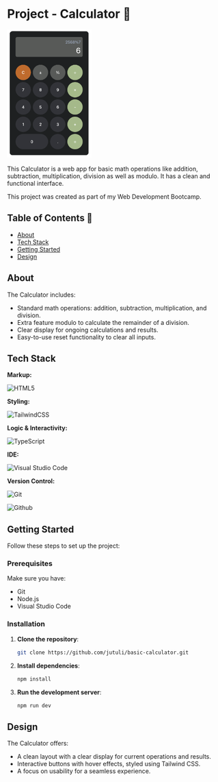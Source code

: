 # Project - Calculator 🧮

<img src="./src/assets/img/screenshot-calculator.png?v=2"  alt="Screenshot of the Calculator" height="300">

This Calculator is a web app for basic math operations like addition, subtraction, multiplication, division as well as modulo. It has a clean and functional interface.

This project was created as part of my Web Development Bootcamp.

## Table of Contents 📑

- [About](#about)
- [Tech Stack](#tech-stack)
- [Getting Started](#getting-started)
- [Design](#design)

## About

The Calculator includes:

- Standard math operations: addition, subtraction, multiplication, and division.
- Extra feature modulo to calculate the remainder of a division.
- Clear display for ongoing calculations and results.
- Easy-to-use reset functionality to clear all inputs.

## Tech Stack

**Markup:**

![HTML5](https://img.shields.io/badge/HTML5-E34F26?style=for-the-badge&logo=html5&logoColor=white)

**Styling:**

![TailwindCSS](https://img.shields.io/badge/Tailwind_CSS-38B2AC?style=for-the-badge&logo=tailwind-css&logoColor=white)

**Logic & Interactivity:**

![TypeScript](https://img.shields.io/badge/TypeScript-007ACC?style=for-the-badge&logo=typescript&logoColor=white)

**IDE:**

![Visual Studio Code](https://img.shields.io/badge/Visual_Studio_Code-0078D4?style=for-the-badge&logo=visual-studio-code&logoColor=white)

**Version Control:**

![Git](https://img.shields.io/badge/Git-F05032?style=for-the-badge&logo=git&logoColor=white)

![Github](https://img.shields.io/badge/GitHub-100000?style=for-the-badge&logo=github&logoColor=white)

## Getting Started

Follow these steps to set up the project:

### Prerequisites

Make sure you have:

- Git
- Node.js
- Visual Studio Code

### Installation

1. **Clone the repository**:

   ```bash
   git clone https://github.com/jutuli/basic-calculator.git
   ```

2. **Install dependencies**:

   ```bash
   npm install
   ```

3. **Run the development server**:

   ```bash
   npm run dev
   ```

## Design

The Calculator offers:

- A clean layout with a clear display for current operations and results.
- Interactive buttons with hover effects, styled using Tailwind CSS.
- A focus on usability for a seamless experience.
